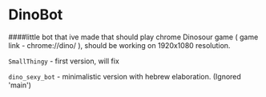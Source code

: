 # DinoBot

####little bot that ive made that should play chrome Dinosour game ( game link - chrome://dino/ ), should be working on 1920x1080 resolution.

`SmallThingy` - first version, will fix

`dino_sexy_bot` - minimalistic version with hebrew elaboration. (Ignored 'main')
